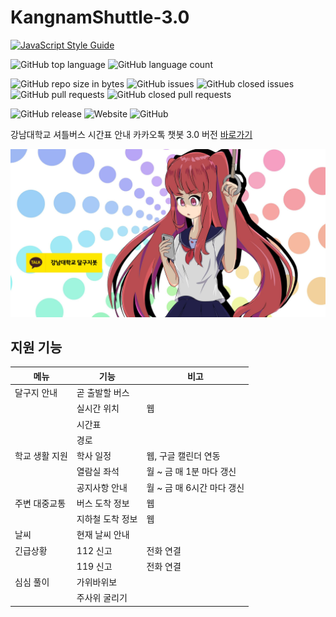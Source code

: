 # KangnamShuttle-3.0

[![JavaScript Style Guide](https://img.shields.io/badge/code_style-standard-brightgreen.svg)](https://standardjs.com)

![GitHub top language](https://img.shields.io/github/languages/top/stories2/KangnamShuttle-3.0.svg) ![GitHub language count](https://img.shields.io/github/languages/count/stories2/KangnamShuttle-3.0.svg)

![GitHub repo size in bytes](https://img.shields.io/github/repo-size/stories2/KangnamShuttle-3.0.svg) ![GitHub issues](https://img.shields.io/github/issues-raw/stories2/KangnamShuttle-3.0.svg) ![GitHub closed issues](https://img.shields.io/github/issues-closed-raw/stories2/KangnamShuttle-3.0.svg) ![GitHub pull requests](https://img.shields.io/github/issues-pr-raw/stories2/KangnamShuttle-3.0.svg) ![GitHub closed pull requests](https://img.shields.io/github/issues-pr-closed-raw/stories2/KangnamShuttle-3.0.svg)

![GitHub release](https://img.shields.io/github/release/stories2/KangnamShuttle-3.0.svg) ![Website](https://img.shields.io/website-up-down-green-red/https/kangnamshuttle3.firebaseapp.com.svg) ![GitHub](https://img.shields.io/github/license/stories2/KangnamShuttle-3.0.svg)

강남대학교 셔틀버스 시간표 안내 카카오톡 챗봇 3.0 버전 [바로가기](http://pf.kakao.com/_wkxjxoxl)

[![KangnamShuttle-3.0](./banner.jpg)](https://www.youtube.com/watch?v=mguP1YW3HZQ)

## 지원 기능

| 메뉴  | 기능  | 비고  |
|---|---|---|
| 달구지 안내 | 곧 출발할 버스  |   |
|   | 실시간 위치  | 웹  |
|   | 시간표  |   |
|   | 경로  |   |
| 학교 생활 지원  | 학사 일정  | 웹, 구글 캘린더 연동  |
|   | 열람실 좌석  | 월 ~ 금 매 1분 마다 갱신  |
|   | 공지사항 안내  | 월 ~ 금 매 6시간 마다 갱신  |
| 주변 대중교통  | 버스 도착 정보  | 웹  |
|   | 지하철 도착 정보 | 웹  |
| 날씨  | 현재 날씨 안내  |   |
| 긴급상황  | 112 신고  | 전화 연결  |
|   | 119 신고  | 전화 연결  |
| 심심 풀이  | 가위바위보  |   |
|   | 주사위 굴리기  |   |